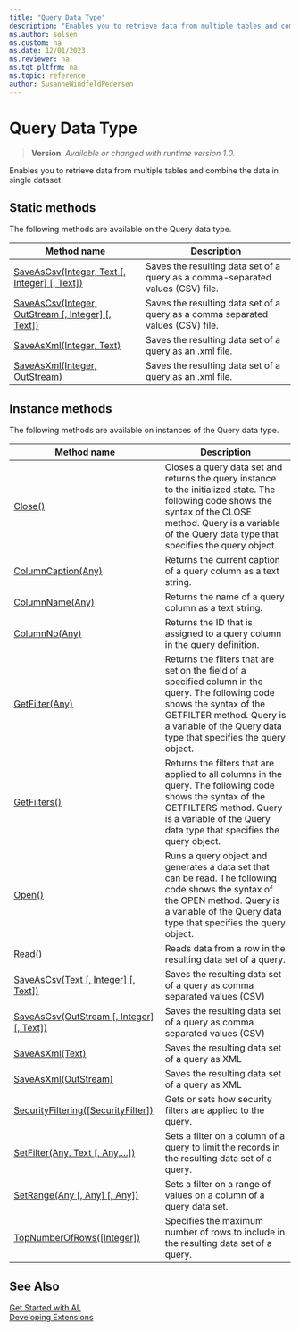 ```yaml
---
title: "Query Data Type"
description: "Enables you to retrieve data from multiple tables and combine the data in single dataset."
ms.author: solsen
ms.custom: na
ms.date: 12/01/2023
ms.reviewer: na
ms.tgt_pltfrm: na
ms.topic: reference
author: SusanneWindfeldPedersen
---
```

[//]: # (START>DO_NOT_EDIT)
[//]: # (IMPORTANT:Do not edit any of the content between here and the END>DO_NOT_EDIT.)
[//]: # (Any modifications should be made in the .xml files in the ModernDev repo.)
# Query Data Type
> **Version**: _Available or changed with runtime version 1.0._

Enables you to retrieve data from multiple tables and combine the data in single dataset.


## Static methods
The following methods are available on the Query data type.


|Method name|Description|
|-----------|-----------|
|[SaveAsCsv(Integer, Text [, Integer] [, Text])](query-saveascsv-integer-string-integer-string-method.md)|Saves the resulting data set of a query as a comma-separated values (CSV) file.|
|[SaveAsCsv(Integer, OutStream [, Integer] [, Text])](query-saveascsv-integer-outstream-integer-string-method.md)|Saves the resulting data set of a query as a comma separated values (CSV) file.|
|[SaveAsXml(Integer, Text)](query-saveasxml-integer-string-method.md)|Saves the resulting data set of a query as an .xml file.|
|[SaveAsXml(Integer, OutStream)](query-saveasxml-integer-outstream-method.md)|Saves the resulting data set of a query as an .xml file.|

## Instance methods
The following methods are available on instances of the Query data type.

|Method name|Description|
|-----------|-----------|
|[Close()](queryinstance-close-method.md)|Closes a query data set and returns the query instance to the initialized state. The following code shows the syntax of the CLOSE method.  Query is a variable of the Query data type that specifies the query object.|
|[ColumnCaption(Any)](queryinstance-columncaption-method.md)|Returns the current caption of a query column as a text string.|
|[ColumnName(Any)](queryinstance-columnname-method.md)|Returns the name of a query column as a text string.|
|[ColumnNo(Any)](queryinstance-columnno-method.md)|Returns the ID that is assigned to a query column in the query definition.|
|[GetFilter(Any)](queryinstance-getfilter-method.md)|Returns the filters that are set on the field of a specified column in the query. The following code shows the syntax of the GETFILTER method. Query is a variable of the Query data type that specifies the query object.|
|[GetFilters()](queryinstance-getfilters-method.md)|Returns the filters that are applied to all columns in the query. The following code shows the syntax of the GETFILTERS method. Query is a variable of the Query data type that specifies the query object.|
|[Open()](queryinstance-open-method.md)|Runs a query object and generates a data set that can be read. The following code shows the syntax of the OPEN method. Query is a variable of the Query data type that specifies the query object.|
|[Read()](queryinstance-read-method.md)|Reads data from a row in the resulting data set of a query.|
|[SaveAsCsv(Text [, Integer] [, Text])](queryinstance-saveascsv-string-integer-string-method.md)|Saves the resulting data set of a query as comma separated values (CSV)|
|[SaveAsCsv(OutStream [, Integer] [, Text])](queryinstance-saveascsv-outstream-integer-string-method.md)|Saves the resulting data set of a query as comma separated values (CSV)|
|[SaveAsXml(Text)](queryinstance-saveasxml-string-method.md)|Saves the resulting data set of a query as XML|
|[SaveAsXml(OutStream)](queryinstance-saveasxml-outstream-method.md)|Saves the resulting data set of a query as XML|
|[SecurityFiltering([SecurityFilter])](queryinstance-securityfiltering-method.md)|Gets or sets how security filters are applied to the query.|
|[SetFilter(Any, Text [, Any,...])](queryinstance-setfilter-method.md)|Sets a filter on a column of a query to limit the records in the resulting data set of a query.|
|[SetRange(Any [, Any] [, Any])](queryinstance-setrange-method.md)|Sets a filter on a range of values on a column of a query data set.|
|[TopNumberOfRows([Integer])](queryinstance-topnumberofrows-method.md)|Specifies the maximum number of rows to include in the resulting data set of a query.|

[//]: # (IMPORTANT: END>DO_NOT_EDIT)
## See Also
[Get Started with AL](../../devenv-get-started.md)  
[Developing Extensions](../../devenv-dev-overview.md)  